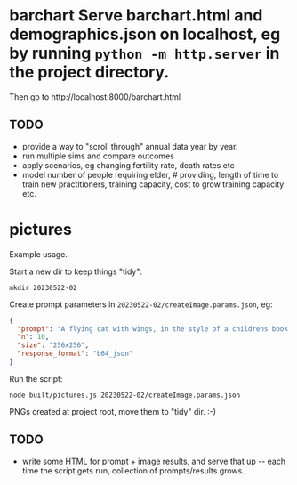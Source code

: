 # barchart Serve barchart.html and demographics.json on localhost, eg by running `python -m http.server` in the project directory.

Then go to http://localhost:8000/barchart.html

## TODO

- provide a way to "scroll through" annual data year by year.
- run multiple sims and compare outcomes
- apply scenarios, eg changing fertility rate, death rates etc
- model number of people requiring elder, # providing, length of time to train new practitioners, training capacity, cost to grow training capacity etc.

# pictures

Example usage.

Start a new dir to keep things "tidy":

`mkdir 20230522-02`

Create prompt parameters in `20230522-02/createImage.params.json`, eg:

```json
{
  "prompt": "A flying cat with wings, in the style of a childrens book illustrator. Bright colours, simple shapes, acrylic",
  "n": 10,
  "size": "256x256",
  "response_format": "b64_json"
}
```

Run the script:

`node built/pictures.js 20230522-02/createImage.params.json`

PNGs created at project root, move them to "tidy" dir. :-)

## TODO
- write some HTML for prompt + image results, and serve that up -- each time the script gets run, collection of prompts/results grows.
